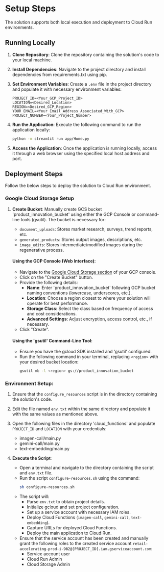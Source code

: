 # Setup Steps

The solution supports both local execution and deployment to Cloud Run environments.

## Running Locally

1. **Clone Repository**: Clone the repository containing the solution's code to your local machine.
2. **Install Dependencies**: Navigate to the project directory and install dependencies from requirements.txt using pip.
3. **Set Environment Variables**: Create a `.env` file in the project directory and populate it with necessary environment variables:

   ```plaintext
   PROJECT_ID=<Your_GCP_Project_ID>
   LOCATION=<Desired_Location>
   REGION=<Desired_GCP_Region>
   YOUR_EMAIL=<Your_Email_Address_Associated_With_GCP>
   PROJECT_NUMBER=<Your_Project_Number>
   ```

4. **Run the Application**: Execute the following command to run the application locally:

   ```bash
   python -m streamlit run app/Home.py
   ```

5. **Access the Application**: Once the application is running locally, access it through a web browser using the specified local host address and port.

## Deployment Steps

Follow the below steps to deploy the solution to Cloud Run environment.

### Google Cloud Storage Setup

1. **Create Bucket**: Manually create GCS bucket 'product_innovation_bucket' using either the GCP Console or command-line tools (gsutil). The bucket is necessary for:

   - `document_uploads`: Stores market research, surveys, trend reports, etc.
   - `generated_products`: Stores output images, descriptions, etc.
   - `image_edits`: Stores intermediate/modified images during the regenerative process.

   #### Using the GCP Console (Web Interface):

   - Navigate to the [Google Cloud Storage section](https://console.cloud.google.com/storage/browser) of your GCP console.
   - Click on the "Create Bucket" button.
   - Provide the following details:
     - **Name**: Enter 'product_innovation_bucket' following GCP bucket naming conventions (lowercase, underscores, etc.).
     - **Location**: Choose a region closest to where your solution will operate for best performance.
     - **Storage Class**: Select the class based on frequency of access and cost considerations.
     - **Advanced Settings**: Adjust encryption, access control, etc., if necessary.
   - Click "Create".

   #### Using the 'gsutil' Command-Line Tool:

   - Ensure you have the gcloud SDK installed and 'gsutil' configured.
   - Run the following command in your terminal, replacing `<region>` with your desired bucket location:
     ```bash
     gsutil mb -l <region> gs://product_innovation_bucket
     ```

### Environment Setup:

1. Ensure that the `configure_resources` script is in the directory containing the solution's code.
2. Edit the file named `env.txt` within the same directory and populate it with the same values as mentioned above.
3. Open the following files in the directory 'cloud_functions' and populate `PROJECT_ID` and `LOCATION` with your credentials:

   - imagen-call/main.py
   - gemini-call/main.py
   - text-embedding/main.py

4. **Execute the Script**:
   - Open a terminal and navigate to the directory containing the script and `env.txt` file.
   - Run the script `configure-resources.sh` using the command:
     ```bash
     sh configure-resources.sh
     ```
   - The script will:
     - Parse `env.txt` to obtain project details.
     - Initialize gcloud and set project configuration.
     - Set up a service account with necessary IAM roles.
     - Deploy Cloud Functions (`imagen-call`, `gemini-call`, `text-embedding`).
     - Capture URLs for deployed Cloud Functions.
     - Deploy the main application to Cloud Run.
   - Ensure that the service account has been created and manually grant the following roles to the created service account `retail-accelerating-prod-i-982@[PROJECT_ID].iam.gserviceaccount.com`:
     - Service account user
     - Cloud Run Admin
     - Cloud Storage Admin
